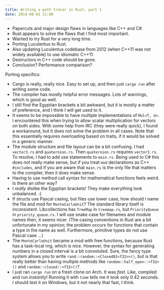 ```yaml
---
title: Writing a path tracer in Rust, part 1
date: 2014-08-01 21:00
---
```


- Papercuts and major design flaws in languages like C++ and C#.
- Rust appears to solve the flaws that I find most important.
- Wanted to try Rust for a very long time.
- Porting Luculentus to Rust.
- Also updating Luculentus codebase from 2012 (when C++11 was not widely available) to use idiomatic C++11.
- Destructors in C++ code should be gone.
- Conclusion? Performance comparison?

Porting specifics:
- Cargo is really, really nice. Easy to set up, and then just `cargo run` after writing some code.
- The compiler has mostly helpful error messages. Lots of warnings, which is good as well.
- I still find the Egyptian brackets a bit awkward, but it is mostly a matter of preference, and I think I will get used to it.
- It seems to be impossible to have multiple implementations of `Mul<T, U>`. I encountered this when trying to allow scalar multiplication for vectors on both sides.
  With some help from IRC (they were really quick), I found a workaround, but it does not solve the problem in all cases.
  Note that this essentially requires overloading based on traits, if it would be solved in a generic manner.
- The module structure and file layout can be a bit confusing. I had `vector3.rs` and `quaternion.rs`.
  Then `quaternion.rs` requires `vector3.rs`. To resolve, I had to add use statements to `main.rs`.
  Being used to C# this does not really make sense, but if you treat `mod` declarations as C++ `#includes`,
  and if you are aware that `main.rs` is the only file that matters to the compiler,
  then it does make sense.
- Having to use method call syntax for mathematical functions feels weird. Is there an other way?
- I _really_ dislike the Egyptian brackets! They make everything look unbalanced. :(
- If structs use Pascal casing, but files use lower case, how should I name the file and mod for `MonteCarloUnit`?
  The standard library itself is inconsistent. Libcollections has `TreeMap` in `treemap.rs`, but `PriorityQueue` in `priority_queue.rs`.
  I will use snake case for filenames and module names then, it seems nicer.
  (The casing conventions in Rust are a bit unfortunate in my opinion; the problem occurs for functions that contain a type in the name as well.
  Furthermore, primitive types do not use Pascal case ...)
- The `MonteCarloUnit` became a mod with free functions, because Rust has a task-local rng, which is nice.
  However, the syntax for generating numbers in a closed interval is a bit convoluted.
  Sure, the fancy type system allows you to write `rand::random::<Closed01<f32>>()`,
  but is that really better than having multiple methods like `random::half_open::<f32>()` and `random::closed::<f32>()`?
- I just ran `cargo run` on a fresh clone on Arch. It was _fast_.
  Like, compiled and run _instantly_!
  Running it with `time` tells me it took only 0.42 seconds. I should test it on Windows, but it not nearly that fast, I think.
